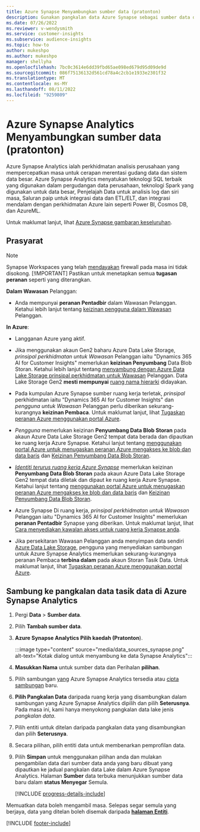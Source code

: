 ```yaml
---
title: Azure Synapse Menyambungkan sumber data (pratonton)
description: Gunakan pangkalan data Azure Synapse sebagai sumber data dalam Dynamics 365 Customer Insights.
ms.date: 07/26/2022
ms.reviewer: v-wendysmith
ms.service: customer-insights
ms.subservice: audience-insights
ms.topic: how-to
author: mukeshpo
ms.author: mukeshpo
manager: shellyha
ms.openlocfilehash: 7bc0c3614e6dd39fbd65ae098ed679d95d09de9d
ms.sourcegitcommit: 086f75136132d561cd78a4c2cb1e1933e2301f32
ms.translationtype: MT
ms.contentlocale: ms-MY
ms.lasthandoff: 08/11/2022
ms.locfileid: "9259809"
---
```

# <a name="connect-an-azure-synapse-analytics-data-source-preview"></a>Azure Synapse Analytics Menyambungkan sumber data (pratonton)

Azure Synapse Analytics ialah perkhidmatan analisis perusahaan yang mempercepatkan masa untuk cerapan merentasi gudang data dan sistem data besar. Azure Synapse Analytics menyatukan teknologi SQL terbaik yang digunakan dalam pergudangan data perusahaan, teknologi Spark yang digunakan untuk data besar, Penjelajah Data untuk analisis log dan siri masa, Saluran paip untuk integrasi data dan ETL/ELT, dan integrasi mendalam dengan perkhidmatan Azure lain seperti Power BI, Cosmos DB, dan AzureML.

Untuk maklumat lanjut, lihat [Azure Synapse gambaran keseluruhan](/azure/synapse-analytics/overview-what-is).

## <a name="prerequisites"></a>Prasyarat

> [!NOTE]
> Synapse Workspaces yang telah [mendayakan](/azure/synapse-analytics/security/synapse-workspace-ip-firewall) firewall pada masa ini tidak disokong.
> [!IMPORTANT]
> Pastikan untuk menetapkan semua **tugasan peranan** seperti yang diterangkan.  

**Dalam Wawasan** Pelanggan:

* Anda mempunyai **peranan Pentadbir** dalam Wawasan Pelanggan. Ketahui lebih lanjut tentang [keizinan pengguna dalam Wawasan](permissions.md#add-users) Pelanggan.

**In Azure**:

- Langganan Azure yang aktif.

- Jika menggunakan akaun Gen2 baharu Azure Data Lake Storage, *prinsipal perkhidmatan untuk Wawasan* Pelanggan iaitu "Dynamics 365 AI for Customer Insights" memerlukan **keizinan Penyumbang** Data Blob Storan. Ketahui lebih lanjut tentang [menyambung dengan Azure Data Lake Storage prinsipal perkhidmatan untuk Wawasan](connect-service-principal.md) Pelanggan. Data Lake Storage Gen2 **mesti mempunyai** [ruang nama hierarki](/azure/storage/blobs/data-lake-storage-namespace) didayakan.

- Pada kumpulan Azure Synapse sumber ruang kerja terletak, *prinsipal* perkhidmatan iaitu "Dynamics 365 AI for Customer Insights" dan *pengguna untuk Wawasan* Pelanggan perlu diberikan sekurang-kurangnya **keizinan Pembaca**. Untuk maklumat lanjut, lihat [Tugaskan peranan Azure menggunakan portal Azure](/azure/role-based-access-control/role-assignments-portal).

- *Pengguna* memerlukan keizinan **Penyumbang Data Blob Storan** pada akaun Azure Data Lake Storage Gen2 tempat data berada dan dipautkan ke ruang kerja Azure Synapse. Ketahui lanjut tentang [menggunakan portal Azure untuk menugaskan peranan Azure mengakses ke blob dan data baris](/azure/storage/common/storage-auth-aad-rbac-portal) dan [Keizinan Penyumbang Data Blob Storan](/azure/role-based-access-control/built-in-roles#storage-blob-data-contributor).

- *[Identiti terurus ruang kerja Azure Synapse](/azure/synapse-analytics/security/synapse-workspace-managed-identity)* memerlukan keizinan **Penyumbang Data Blob Storan** pada akaun Azure Data Lake Storage Gen2 tempat data diletak dan dipaut ke ruang kerja Azure Synapse. Ketahui lanjut tentang [menggunakan portal Azure untuk menugaskan peranan Azure mengakses ke blob dan data baris](/azure/storage/common/storage-auth-aad-rbac-portal) dan [Keizinan Penyumbang Data Blob Storan](/azure/role-based-access-control/built-in-roles#storage-blob-data-contributor).

- Azure Synapse Di ruang kerja, *prinsipal perkhidmatan untuk Wawasan* Pelanggan iaitu "Dynamics 365 AI for Customer Insights" memerlukan **peranan Pentadbir** Synapse yang diberikan. Untuk maklumat lanjut, lihat [Cara menyediakan kawalan akses untuk ruang kerja Synapse anda](/azure/synapse-analytics/security/how-to-set-up-access-control).

- Jika persekitaran Wawasan Pelanggan anda menyimpan data sendiri [Azure Data Lake Storage](own-data-lake-storage.md), pengguna yang menyediakan sambungan untuk Azure Synapse Analytics memerlukan sekurang-kurangnya peranan Pembaca **terbina dalam** pada akaun Storan Tasik Data. Untuk maklumat lanjut, lihat [Tugaskan peranan Azure menggunakan portal Azure](/azure/role-based-access-control/role-assignments-portal).

## <a name="connect-to-the-data-lake-database-in-azure-synapse-analytics"></a>Sambung ke pangkalan data tasik data di Azure Synapse Analytics

1. Pergi **Data** > **Sumber data**.

1. Pilih **Tambah sumber data**.

1. **Azure Synapse Analytics Pilih kaedah (Pratonton**).

   :::image type="content" source="media/data_sources_synapse.png" alt-text="Kotak dialog untuk menyambung ke data Synapse Analytics":::
  
1. **Masukkan Nama** untuk sumber data dan Perihalan **pilihan**.

1. Pilih sambungan [yang](connections.md) Azure Synapse Analytics tersedia atau [cipta sambungan](export-azure-synapse-analytics.md#set-up-connection-to-azure-synapse) baru.

1. **Pilih Pangkalan Data** daripada ruang kerja yang disambungkan dalam sambungan yang Azure Synapse Analytics dipilih dan pilih **Seterusnya**. Pada masa ini, kami hanya menyokong pangkalan data lake jenis *pangkalan data*.

1. Pilih entiti untuk ditelan daripada pangkalan data yang disambungkan dan pilih **Seterusnya**.

1. Secara pilihan, pilih entiti data untuk membenarkan pemprofilan data.

1. Pilih **Simpan** untuk menggunakan pilihan anda dan mulakan pengambilan data dari sumber data anda yang baru dibuat yang dipautkan ke jadual pangkalan data Lake dalam Azure Synapse Analytics. Halaman **Sumber** data terbuka menunjukkan sumber data baru dalam **status Menyegar** Semula.

   [!INCLUDE [progress-details-include](includes/progress-details-pane.md)]

Memuatkan data boleh mengambil masa. Selepas segar semula yang berjaya, data yang ditelan boleh disemak daripada [**halaman Entiti**](entities.md).

[!INCLUDE [footer-include](includes/footer-banner.md)]
